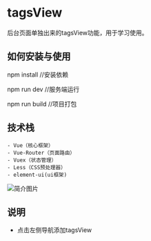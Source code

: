 # tagsView 

后台页面单独出来的tagsView功能，用于学习使用。

## 如何安装与使用

npm install //安装依赖

npm run dev //服务端运行

npm run build  //项目打包

## 技术栈

```
- Vue（核心框架）
- Vue-Router（页面路由）
- Vuex（状态管理）
- Less（CSS预处理器）
- element-ui(ui框架)
```

![简介图片](https://github.com/825118095/tagsView/git_img/cs.png)

## 说明

- 点击左侧导航添加tagsView